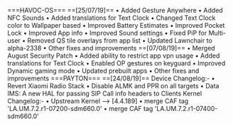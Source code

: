 ===HAVOC-OS===
==[25/07/19]==
• Added Gesture Anywhere
• Added NFC Sounds
• Added translations for Text Clock
• Changed Text Clock color to Wallpaper based
• Improved Battery Estimates
• Improved Pocket Lock
• Improved App info
• Improved Sound settings
• Fixed PiP for Multi-user
• Removed QS tile overlays from app list
• Updated Lawnchair to alpha-2338
• Other fixes and improvements
==[07/08/19]==
• Merged August Security Patch
• Added ability to restrict app vpn usage
• Added translations for Text Clock
• Enabled OP gestures on keyguard
• Improved Dynamic gaming mode
• Updated prebuilt apps
• Other fixes and improvements
===PAYTON===
==[24/08/19]==
Device Changelog:-
• Revert Xiaomi Radio Stack
• Disable ALMK and PPR on all targets
• Data IMS: A new HAL for passing SIP Call info headers to Clients
Kernel Changelog:-
• Upstream Kernel --> [4.4.189]
• merge CAF tag 'LA.UM.7.2.r1-07200-sdm660.0'
• merge CAF tag 'LA.UM.7.2.r1-07400-sdm660.0'
